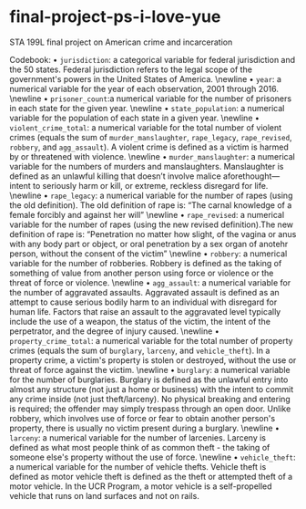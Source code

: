 # final-project-ps-i-love-yue
STA 199L final project on American crime and incarceration

Codebook:
• `jurisdiction`: a categorical variable for federal jurisdiction and the 50 
states. Federal jurisdiction refers to the legal scope of the government's 
powers in the United States of America.
\newline
• `year`: a numerical variable for the year of each observation, 2001 through 
2016. 
\newline 
• `prisoner_count`:a numerical variable for the number of prisoners in each
state for the given year. 
\newline
• `state_population`: a numerical variable for the population of each state
in a given year. 
\newline
• `violent_crime_total`: a numerical variable for the total number of violent 
crimes (equals the sum of `murder_manslaughter`, `rape_legacy`, `rape_revised`,
`robbery`, and `agg_assault`). A violent crime is defined as a victim is harmed 
by or threatened with violence. 
\newline
• `murder_manslaughter`: a numerical variable for the numbers of murders and
manslaughters. Manslaughter is defined as an unlawful killing that doesn’t 
involve malice aforethought—intent to seriously harm or kill, or extreme, 
reckless disregard for life.
 \newline
• `rape_legacy`: a numerical variable for the number of rapes (using the old
definition). The old definition of rape is: “The carnal knowledge of a female 
forcibly and against her will”
 \newline
• `rape_revised`: a numerical variable for the number of rapes (using the 
new revised definition).The new definition of rape is: “Penetration no matter 
how slight, of the vagina or anus with any body part or object, or oral 
penetration by a sex organ of anotehr person, without the consent of the victim”
 \newline
• `robbery`: a numerical variable for the number of robberies. Robbery is 
defined as the taking of something of value from another person using force 
or violence or the threat of force or violence.
\newline
• `agg_assault`: a numerical variable for the number of aggravated assaults. 
Aggravated assault is defined as an attempt to cause serious bodily harm to an 
individual with disregard for human life. Factors that raise an assault to the 
aggravated level typically include the use of a weapon, the status of the 
victim, the intent of the perpetrator, and the degree of injury caused.
\newline
• `property_crime_total`: a numerical variable for the total number of property
crimes (equals the sum of `burglary`, `larceny`, and `vehicle_theft`). In a 
property crime, a victim's property is stolen or destroyed, without the use 
or threat of force against the victim.
\newline
• `burglary`: a numerical variable for the number of burglaries. Burglary is 
defined as the unlawful entry into almost any structure (not just a home or 
business) with the intent to commit any crime inside (not just theft/larceny). 
No physical breaking and entering is required; the offender may simply trespass 
through an open door. Unlike robbery, which involves use of force or fear to 
obtain another person's property, there is usually no victim present during 
a burglary.
\newline
• `larceny`: a numerical variable for the number of larcenies. Larceny is 
defined as what most people think of as common theft - the taking of someone 
else's property without the use of force.
\newline
• `vehicle_theft`: a numerical variable for the number of vehicle thefts. 
Vehicle theft is defined as motor vehicle theft is defined as the theft or 
attempted theft of a motor vehicle. In the UCR Program, a motor vehicle is a 
self-propelled vehicle that runs on land surfaces and not on rails.

